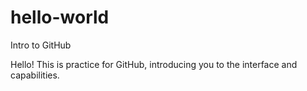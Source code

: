 # hello-world
Intro to GitHub

Hello! This is practice for GitHub, introducing you to the interface and capabilities.
